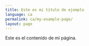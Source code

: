 ```yaml
---
title: Este es mi título de ejemplo
language: ca
permalink: ca/my-example-page/
layout: page
---
```

Este es el contenido de mi página.
